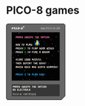 # PICO-8 games

<a href="http://electroly.com/games/parry1.html"><img src="https://raw.githubusercontent.com/electroly/games/main/carts/parry1.p8.png"></a>
